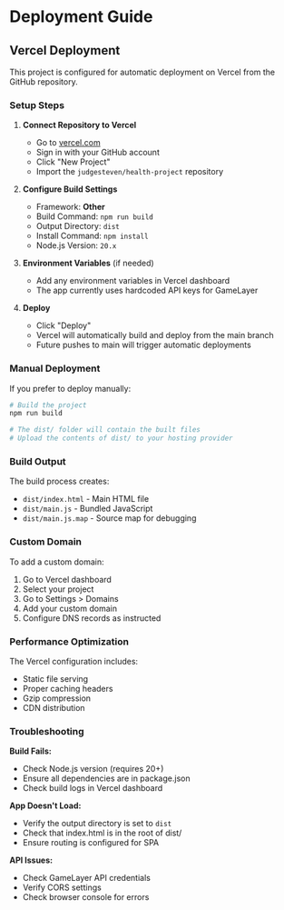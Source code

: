 # Deployment Guide

## Vercel Deployment

This project is configured for automatic deployment on Vercel from the GitHub repository.

### Setup Steps

1. **Connect Repository to Vercel**
   - Go to [vercel.com](https://vercel.com)
   - Sign in with your GitHub account
   - Click "New Project"
   - Import the `judgesteven/health-project` repository

2. **Configure Build Settings**
   - Framework: **Other**
   - Build Command: `npm run build`
   - Output Directory: `dist`
   - Install Command: `npm install`
   - Node.js Version: `20.x`

3. **Environment Variables** (if needed)
   - Add any environment variables in Vercel dashboard
   - The app currently uses hardcoded API keys for GameLayer

4. **Deploy**
   - Click "Deploy"
   - Vercel will automatically build and deploy from the main branch
   - Future pushes to main will trigger automatic deployments

### Manual Deployment

If you prefer to deploy manually:

```bash
# Build the project
npm run build

# The dist/ folder will contain the built files
# Upload the contents of dist/ to your hosting provider
```

### Build Output

The build process creates:
- `dist/index.html` - Main HTML file
- `dist/main.js` - Bundled JavaScript
- `dist/main.js.map` - Source map for debugging

### Custom Domain

To add a custom domain:
1. Go to Vercel dashboard
2. Select your project
3. Go to Settings > Domains
4. Add your custom domain
5. Configure DNS records as instructed

### Performance Optimization

The Vercel configuration includes:
- Static file serving
- Proper caching headers
- Gzip compression
- CDN distribution

### Troubleshooting

**Build Fails:**
- Check Node.js version (requires 20+)
- Ensure all dependencies are in package.json
- Check build logs in Vercel dashboard

**App Doesn't Load:**
- Verify the output directory is set to `dist`
- Check that index.html is in the root of dist/
- Ensure routing is configured for SPA

**API Issues:**
- Check GameLayer API credentials
- Verify CORS settings
- Check browser console for errors
